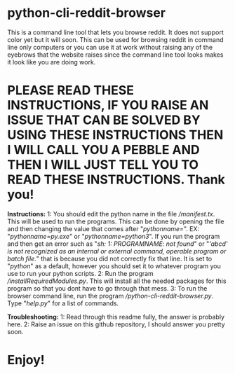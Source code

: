 # python-cli-reddit-browser
This is a command line tool that lets you browse reddit. It does not support color yet but it will soon.
This can be used for browsing reddit in command line only computers or you can use it at work without raising any of the eyebrows that the website raises since the command line tool looks makes it look like you are doing work.

# PLEASE READ THESE INSTRUCTIONS, IF YOU RAISE AN ISSUE THAT CAN BE SOLVED BY USING THESE INSTRUCTIONS THEN I WILL CALL YOU A PEBBLE AND THEN I WILL JUST TELL YOU TO READ THESE INSTRUCTIONS. Thank you!

**Instructions:**
1:
You should edit the python name in the file */manifest.tx*. This will be used to run the programs.
This can be done by opening the file and then changing the value that comes after "*pythonname=*". EX: "*pythonname=py.exe*" or "*pythonname=python3*".
If you run the program and then get an error such as "*sh: 1: PROGRAMNAME: not found*" or "*'abcd' is not recognized as an internal or external command, operable program or batch file.*" that is because you did not correctly fix that line. It is set to "*python*" as a default, however you should set it to whatever program you use to run your python scripts.
2:
Run the program */installRequiredModules.py*. This will install all the needed packages for this program so that you dont have to go through that mess.
3:
To run the browser command line, run the program */python-cli-reddit-browser.py*. Type "*help.py*" for a list of commands.

**Troubleshooting:**
1:
Read through this readme fully, the answer is probably here.
2:
Raise an issue on this github repository, I should answer you pretty soon.

# Enjoy!
